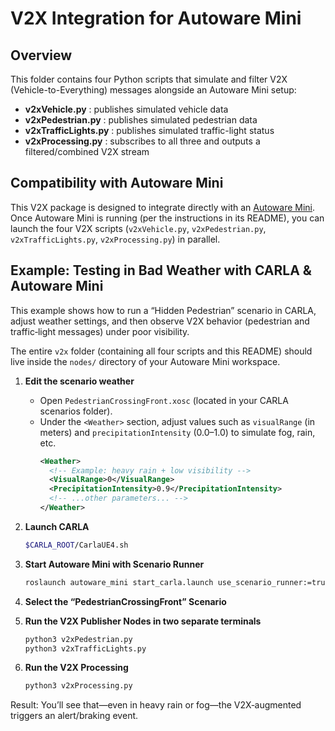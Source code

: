 # V2X Integration for Autoware Mini

## Overview
This folder contains four Python scripts that simulate and filter V2X (Vehicle-to-Everything) messages alongside an Autoware Mini setup:
- **v2xVehicle.py** : publishes simulated vehicle data  
- **v2xPedestrian.py** : publishes simulated pedestrian data  
- **v2xTrafficLights.py** : publishes simulated traffic-light status  
- **v2xProcessing.py** : subscribes to all three and outputs a filtered/combined V2X stream  

## Compatibility with Autoware Mini


This V2X package is designed to integrate directly with an [Autoware Mini](https://github.com/UT-ADL/autoware_mini). Once Autoware Mini is running (per the instructions in its README), you can launch the four V2X scripts (`v2xVehicle.py`, `v2xPedestrian.py`, `v2xTrafficLights.py`, `v2xProcessing.py`) in parallel.

## Example: Testing in Bad Weather with CARLA & Autoware Mini

This example shows how to run a “Hidden Pedestrian” scenario in CARLA, adjust weather settings, and then observe V2X behavior (pedestrian and traffic‐light messages) under poor visibility.

The entire `v2x` folder (containing all four scripts and this README) should live inside the `nodes/` directory of your Autoware Mini workspace.

1. **Edit the scenario weather**  
   - Open `PedestrianCrossingFront.xosc` (located in your CARLA scenarios folder).  
   - Under the `<Weather>` section, adjust values such as `visualRange` (in meters) and `precipitationIntensity` (0.0–1.0) to simulate fog, rain, etc.  
     ```xml
     <Weather>
       <!-- Example: heavy rain + low visibility -->
       <VisualRange>0</VisualRange>
       <PrecipitationIntensity>0.9</PrecipitationIntensity>
       <!-- ...other parameters... -->
     </Weather>
     ```

2. **Launch CARLA**  
   ```bash
   $CARLA_ROOT/CarlaUE4.sh
   
3. **Start Autoware Mini with Scenario Runner**  
   ```bash
   roslaunch autoware_mini start_carla.launch use_scenario_runner:=true
   
4. **Select the “PedestrianCrossingFront” Scenario**
5. **Run the V2X Publisher Nodes in two separate terminals**

   ```bash
   python3 v2xPedestrian.py
   python3 v2xTrafficLights.py
   
6. **Run the V2X Processing**
    ```bash
   python3 v2xProcessing.py
   
Result:
You’ll see that—even in heavy rain or fog—the V2X‐augmented triggers an alert/braking event.
